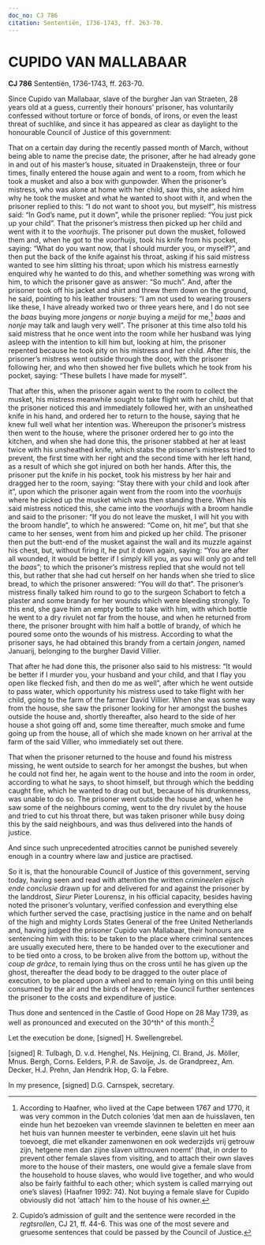 ```yaml
---
doc_no: CJ 786
citation: Sententiën, 1736-1743, ff. 263-70.
---
```


# CUPIDO VAN MALLABAAR

**CJ 786** Sententiën, 1736-1743, ff. 263-70.

Since Cupido van Mallabaar, slave of the burgher Jan van Straeten, 28 years old at a guess, currently their honours’ prisoner, has voluntarily confessed without torture or force of bonds, of irons, or even the least threat of suchlike, and since it has appeared as clear as daylight to the honourable Council of Justice of this government:

That on a certain day during the recently passed month of March, without being able to name the precise date, the prisoner, after he had already gone in and out of his master’s house, situated in Draakensteijn, three or four times, finally entered the house again and went to a room, from which he took a musket and also a box with gunpowder. When the prisoner’s mistress, who was alone at home with her child, saw this, she asked him why he took the musket and what he wanted to shoot with it, and when the prisoner replied to this: “I do not want to shoot you, but myself”, his mistress said: “In God’s name, put it down”, while the prisoner replied: “You just pick up your child”. That the prisoner’s mistress then picked up her child and went with it to the *voorhuijs*. The prisoner put down the musket, followed them and, when he got to the *voorhuijs*, took his knife from his pocket, saying: “What do you want now, that I should murder you, or myself?”, and then put the back of the knife against his throat, asking if his said mistress wanted to see him slitting his throat; upon which his mistress earnestly enquired why he wanted to do this, and whether something was wrong with him, to which the prisoner gave as answer: “So much”. And, after the prisoner took off his jacket and shirt and threw them down on the ground, he said, pointing to his leather trousers: “I am not used to wearing trousers like these, I have already worked two or three years here, and I do not see the *baas* buying more *jongens* or *nonje* buying a *meijd* for me,[^1] *baas* and *nonje* may talk and laugh very well”. The prisoner at this time also told his said mistress that he once went into the room while her husband was lying asleep with the intention to kill him but, looking at him, the prisoner repented because he took pity on his mistress and her child. After this, the prisoner’s mistress went outside through the door, with the prisoner following her, and who then showed her five bullets which he took from his pocket, saying: “These bullets I have made for myself”.

That after this, when the prisoner again went to the room to collect the musket, his mistress meanwhile sought to take flight with her child, but that the prisoner noticed this and immediately followed her, with an unsheathed knife in his hand, and ordered her to return to the house, saying that he knew full well what her intention was. Whereupon the prisoner’s mistress then went to the house, where the prisoner ordered her to go into the kitchen, and when she had done this, the prisoner stabbed at her at least twice with his unsheathed knife, which stabs the prisoner’s mistress tried to prevent, the first time with her right and the second time with her left hand, as a result of which she got injured on both her hands. After this, the prisoner put the knife in his pocket, took his mistress by her hair and dragged her to the room, saying: “Stay there with your child and look after it”, upon which the prisoner again went from the room into the *voorhuijs* where he picked up the musket which was then standing there. When his said mistress noticed this, she came into the *voorhuijs* with a broom handle and said to the prisoner: “If you do not leave the musket, I will hit you with the broom handle”, to which he answered: “Come on, hit me”, but that she came to her senses, went from him and picked up her child. The prisoner then put the butt-end of the musket against the wall and its muzzle against his chest, but, without firing it, he put it down again, saying: “You are after all wounded, it would be better if I simply kill you, as you will only go and tell the *baas*”; to which the prisoner’s mistress replied that she would not tell this, but rather that she had cut herself on her hands when she tried to slice bread, to which the prisoner answered: “You will do that”. The prisoner’s mistress finally talked him round to go to the surgeon Schabort to fetch a plaster and some brandy for her wounds which were bleeding strongly. To this end, she gave him an empty bottle to take with him, with which bottle he went to a dry rivulet not far from the house, and when he returned from there, the prisoner brought with him half a bottle of brandy, of which he poured some onto the wounds of his mistress. According to what the prisoner says, he had obtained this brandy from a certain *jongen*, named Januarij, belonging to the burgher David Villier.

That after he had done this, the prisoner also said to his mistress: “It would be better if I murder you, your husband and your child, and that I flay you open like flecked fish, and then do me as well”, after which he went outside to pass water, which opportunity his mistress used to take flight with her child, going to the farm of the farmer David Villier. When she was some way from the house, she saw the prisoner looking for her amongst the bushes outside the house and, shortly thereafter, also heard to the side of her house a shot going off and, some time thereafter, much smoke and fume going up from the house, all of which she made known on her arrival at the farm of the said Villier, who immediately set out there.

That when the prisoner returned to the house and found his mistress missing, he went outside to search for her amongst the bushes, but when he could not find her, he again went to the house and into the room in order, according to what he says, to shoot himself, but through which the bedding caught fire, which he wanted to drag out but, because of his drunkenness, was unable to do so. The prisoner went outside the house and, when he saw some of the neighbours coming, went to the dry rivulet by the house and tried to cut his throat there, but was taken prisoner while busy doing this by the said neighbours, and was thus delivered into the hands of justice.

And since such unprecedented atrocities cannot be punished severely enough in a country where law and justice are practised.

So it is, that the honourable Council of Justice of this government, serving today, having seen and read with attention the written *crimineelen eijsch ende conclusie* drawn up for and delivered for and against the prisoner by the landdrost, *Sieur* Pieter Lourensz, in his official capacity, besides having noted the prisoner’s voluntary, verified confession and everything else which further served the case, practising justice in the name and on behalf of the high and mighty Lords States General of the free United Netherlands and, having judged the prisoner Cupido van Mallabaar, their honours are sentencing him with this: to be taken to the place where criminal sentences are usually executed here, there to be handed over to the executioner and to be tied onto a cross, to be broken alive from the bottom up, without the *coup de grâce*, to remain lying thus on the cross until he has given up the ghost, thereafter the dead body to be dragged to the outer place of execution, to be placed upon a wheel and to remain lying on this until being consumed by the air and the birds of heaven; the Council further sentences the prisoner to the costs and expenditure of justice.

Thus done and sentenced in the Castle of Good Hope on 28 May 1739, as well as pronounced and executed on the 30^th^ of this month.[^2]

Let the execution be done, \[signed\] H. Swellengrebel.

\[signed\] R. Tulbagh, D. v.d. Henghel, Ns. Heijning, Cl. Brand, Js. Möller, Mnus. Bergh, Corns. Eelders, P.R. de Savoije, Js. de Grandpreez, Am. Decker, H.J. Prehn, Jan Hendrik Hop, G. la Febre.

In my presence, \[signed\] D.G. Carnspek, secretary.

[^1]: According to Haafner, who lived at the Cape between 1767 and 1770, it was very common in the Dutch colonies ‘dat men aan de huisslaven, ten einde hun het bezoeken van vreemde slavinnen te beletten en meer aan het huis van hunnen meester te verbinden, eene slavin uit het huis toevoegt, die met elkander zamenwonen en ook wederzijds vrij getrouw zijn, hetgene men dan zijne slaven uittrouwen noemt’ (that, in order to prevent other female slaves from visiting, and to attach their own slaves more to the house of their masters, one would give a female slave from the household to house slaves, who would live together, and who would also be fairly faithful to each other; which system is called marrying out one’s slaves) (Haafner 1992: 74). Not buying a female slave for Cupido obviously did not ‘attach’ him to the house of his owner.

[^2]: Cupido’s admission of guilt and the sentence were recorded in the *regtsrollen*, CJ 21, ff. 44-6. This was one of the most severe and gruesome sentences that could be passed by the Council of Justice.